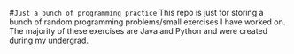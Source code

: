 #`Just a bunch of programming practice`
This repo is just for storing a bunch of random programming problems/small exercises I have worked on.
The majority of these exercises are Java and Python and were created during my undergrad.
